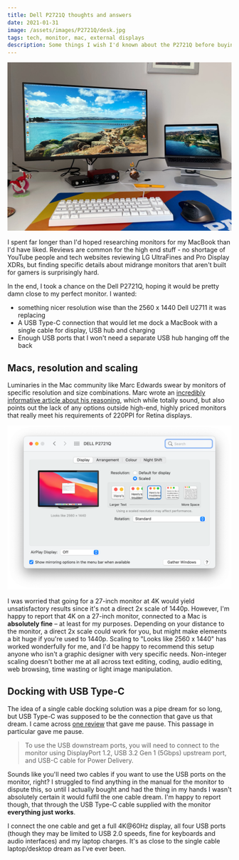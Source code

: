 ```yaml
---
title: Dell P2721Q thoughts and answers
date: 2021-01-31
image: /assets/images/P2721Q/desk.jpg
tags: tech, monitor, mac, external displays
description: Some things I wish I'd known about the P2721Q before buying
---
```

![Dell P2721Q on a desk](/assets/images/P2721Q/desk.jpg)

I spent far longer than I'd hoped researching monitors for my MacBook than I'd have liked. Reviews are common for the high end stuff - no shortage of YouTube people and tech websites reviewing LG UltraFines and Pro Display XDRs, but finding specific details about midrange monitors that aren't built for gamers is surprisingly hard.

<!--more-->

In the end, I took a chance on the Dell P2721Q, hoping it would be pretty damn close to my perfect monitor. I wanted: 

- something nicer resolution wise than the 2560 x 1440 Dell U2711 it was replacing
- A USB Type-C connection that would let me dock a MacBook with a single cable for display, USB hub and charging
- Enough USB ports that I won't need a separate USB hub hanging off the back

## Macs, resolution and scaling
Luminaries in the Mac community like Marc Edwards swear by monitors of specific resolution and size combinations. Marc wrote an [incredibly informative article about his reasoning](https://bjango.com/articles/macexternaldisplays/), which while totally sound, but also points out the lack of any options outside high-end, highly priced monitors that really meet his requirements of 220PPI for Retina displays.

![Display settings](/assets/images/P2721Q/displaysettings.png)

I was worried that going for a 27-inch monitor at 4K would yield unsatisfactory results since it's not a direct 2x scale of 1440p. However, I'm happy to report that 4K on a 27-inch monitor, connected to a Mac is **absolutely fine** – at least for my purposes. Depending on your distance to the monitor, a direct 2x scale could work for you, but might make elements a bit huge if you're used to 1440p. Scaling to "Looks like 2560 x 1440" has worked wonderfully for me, and I'd be happy to recommend this setup anyone who isn't a graphic designer with very specific needs. Non-integer scaling doesn't bother me at all across text editing, coding, audio editing, web browsing, time wasting or light image manipulation.

## Docking with USB Type-C
The idea of a single cable docking solution was a pipe dream for so long, but USB Type-C was supposed to be the connection that gave us that dream. I came across [one review](https://www.techwalls.com/dell-p2721q-27-inch-4k-monitor-review/) that gave me pause. This passage in particular gave me pause.
 
> To use the USB downstream ports, you will need to connect to the monitor using DisplayPort 1.2, USB 3.2 Gen 1 (5Gbps) upstream port, and USB-C cable for Power Delivery.

Sounds like you'll need two cables if you want to use the USB ports on the monitor, right? I struggled to find anything in the manual for the monitor to dispute this, so until I actually bought and had the thing in my hands I wasn't absolutely certain it would fulfil the one cable dream. I'm happy to report though, that through the USB Type-C cable supplied with the monitor **everything just works**. 

I connect the one cable and get a full 4K@60Hz display, all four USB ports (though they may be limited to USB 2.0 speeds, fine for keyboards and audio interfaces) and my laptop charges. It's as close to the single cable laptop/desktop dream as I've ever been.